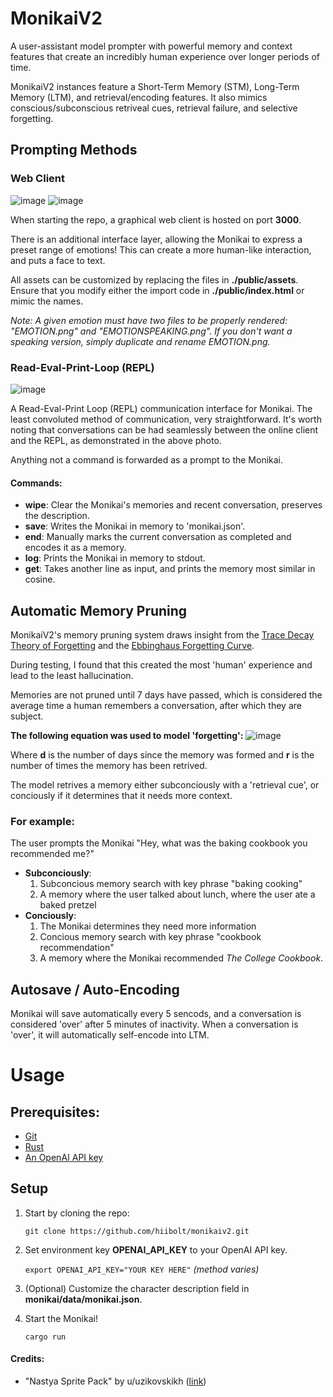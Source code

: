 # MonikaiV2
A user-assistant model prompter with powerful memory and context features that create an incredibly human experience over longer periods of time.

MonikaiV2 instances feature a Short-Term Memory (STM), Long-Term Memory (LTM), and retrieval/encoding features. It also mimics conscious/subconscious retriveal cues, retrieval failure, and selective forgetting.

## Prompting Methods
### Web Client
![image](https://github.com/hiibolt/monikaiv2/assets/91273156/acd1d435-e91b-4bf2-8ad7-51df6c5af850)
![image](https://github.com/hiibolt/monikaiv2/assets/91273156/3cb51a7f-3888-4561-8213-a6f2d6b94fd8)


When starting the repo, a graphical web client is hosted on port **3000**.

There is an additional interface layer, allowing the Monikai to express a preset range of emotions! This can create a more human-like interaction, and puts a face to text.


All assets can be customized by replacing the files in **./public/assets**. Ensure that you modify either the import code in **./public/index.html** or mimic the names.

*Note: A given emotion must have two files to be properly rendered: "EMOTION.png" and "EMOTIONSPEAKING.png". If you don't want a speaking version, simply duplicate and rename EMOTION.png.*

### Read-Eval-Print-Loop (REPL)
![image](https://github.com/hiibolt/monikaiv2/assets/91273156/72a8dfd9-d606-473b-ae1a-bd2b4aec47d2)

 A Read-Eval-Print Loop (REPL) communication interface for Monikai.
 The least convoluted method of communication, very straightforward. 
It's worth noting that conversations can be had seamlessly between the online client and the REPL, as demonstrated in the above photo.

 Anything not a command is forwarded as a prompt to the Monikai.

 #### Commands:
- **wipe**: Clear the Monikai's memories and recent conversation, preserves the description.
- **save**: Writes the Monikai in memory to 'monikai.json'.
- **end**: Manually marks the current conversation as completed and encodes it as a memory.
- **log**: Prints the Monikai in memory to stdout.
- **get**: Takes another line as input, and prints the memory most similar in cosine.

## Automatic Memory Pruning
MonikaiV2's memory pruning system draws insight from the [Trace Decay Theory of Forgetting](https://practicalpie.com/theories-of-forgetting/) and the [Ebbinghaus Forgetting Curve](https://practicalpie.com/theories-of-forgetting/).

During testing, I found that this created the most 'human' experience and lead to the least hallucination.

Memories are not pruned until 7 days have passed, which is considered the average time a human remembers a conversation, after which they are subject.

**The following equation was used to model 'forgetting':**
![image](https://github.com/hiibolt/monikaiv2/assets/91273156/5e6fd232-1074-4238-8c87-35e2cc2a6f80)

Where **d** is the number of days since the memory was formed and **r** is the number of times the memory has been retrived.

The model retrives a memory either subconciously with a 'retrieval cue', or conciously if it determines that it needs more context.

### For example:
The user prompts the Monikai "Hey, what was the baking cookbook you recommended me?"
- **Subconciously**: 
    1. Subconcious memory search with key phrase "baking cooking"
    2. A memory where the user talked about lunch, where the user ate a baked pretzel
- **Conciously**: 
    1. The Monikai determines they need more information
    2. Concious memory search with key phrase "cookbook recommendation"
    3. A memory where the Monikai recommended *The College Cookbook*.
## Autosave / Auto-Encoding
Monikai will save automatically every 5 sencods, and a conversation is considered 'over' after 5 minutes of inactivity. When a conversation is 'over', it will automatically self-encode into LTM.

# Usage
## Prerequisites:
- [Git](https://git-scm.com/downloads)
- [Rust](https://www.rust-lang.org/tools/install)
- [An OpenAI API key](https://openai.com/product/)
## Setup
1. Start by cloning the repo:

    ```git clone https://github.com/hiibolt/monikaiv2.git```

2. Set environment key **OPENAI_API_KEY** to your OpenAI API key.

    ```export OPENAI_API_KEY="YOUR KEY HERE"``` *(method varies)*

3. (Optional) Customize the character description field in **monikai/data/monikai.json**.
3. Start the Monikai!

    ```cargo run```

#### Credits:
- "Nastya Sprite Pack" by u/uzikovskikh ([link](https://www.reddit.com/r/DDLC/comments/15qcmp9/content_pack_release_nastya_by_uvitkovskikh_and/))
